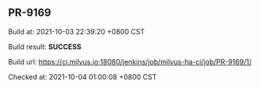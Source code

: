 <h2><a name="pr-9169" class="anchor" href="#pr-9169" rel="nofollow" aria-hidden="true"><span class="octicon octicon-link"></span></a>PR-9169</h2>

<p>Build at: 2021-10-03 22:39:20 +0800 CST</p>

<p>Build result: <strong>SUCCESS</strong></p>

<p>Build url: <a href="https://ci.milvus.io:18080/jenkins/job/milvus-ha-ci/job/PR-9169/1/" rel="nofollow">https://ci.milvus.io:18080/jenkins/job/milvus-ha-ci/job/PR-9169/1/</a></p>

<p>Checked at: 2021-10-04 01:00:08 +0800 CST</p>
